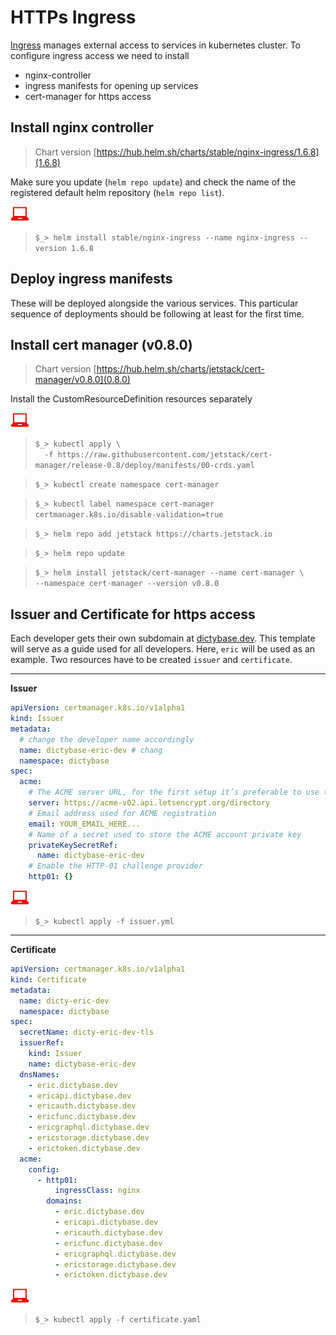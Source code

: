 # HTTPs Ingress
[Ingress](https://kubernetes.io/docs/concepts/services-networking/ingress/#what-is-ingress)
manages external access to services in kubernetes cluster. To configure ingress access we need to install
* nginx-controller
* ingress manifests for opening up services
* cert-manager for https access

## Install nginx controller 
> Chart version [https://hub.helm.sh/charts/stable/nginx-ingress/1.6.8](1.6.8)

Make sure you update (`helm repo update`) and check the name of
the registered default helm repository (`helm repo list`).  

![](userinput.png)
> `$_> helm install stable/nginx-ingress --name nginx-ingress --version 1.6.8`

## Deploy ingress manifests
These will be deployed alongside the various services. This particular sequence
of deployments should be following at least for the first time.

## Install cert manager (v0.8.0)
> Chart version [https://hub.helm.sh/charts/jetstack/cert-manager/v0.8.0](0.8.0)

Install the CustomResourceDefinition resources separately   

![](userinput.png)
> `$_> kubectl apply \`   
>  `  -f https://raw.githubusercontent.com/jetstack/cert-manager/release-0.8/deploy/manifests/00-crds.yaml`

> `$_> kubectl create namespace cert-manager`

> `$_> kubectl label namespace cert-manager certmanager.k8s.io/disable-validation=true`

> `$_> helm repo add jetstack https://charts.jetstack.io`

> `$_> helm repo update`

> `$_> helm install jetstack/cert-manager --name cert-manager \`   
>                    `--namespace cert-manager --version v0.8.0`

## Issuer and Certificate for https access
Each developer gets their own subdomain at
[dictybase.dev](https://dictybase.dev). This template will serve as a guide
used for all developers. Here, `eric` will be used as an example.
Two resources have to be created `issuer` and `certificate`.
****

__Issuer__
```yaml
apiVersion: certmanager.k8s.io/v1alpha1
kind: Issuer
metadata:
  # change the developer name accordingly
  name: dictybase-eric-dev # chang
  namespace: dictybase
spec:
  acme:
    # The ACME server URL, for the first setup it’s preferable to use their staging server
    server: https://acme-v02.api.letsencrypt.org/directory
    # Email address used for ACME registration
    email: YOUR_EMAIL_HERE...
    # Name of a secret used to store the ACME account private key
    privateKeySecretRef:
      name: dictybase-eric-dev
    # Enable the HTTP-01 challenge provider
    http01: {}
```

![](userinput.png)
> `$_> kubectl apply -f issuer.yml`

****
__Certificate__
```yaml
apiVersion: certmanager.k8s.io/v1alpha1
kind: Certificate
metadata:
  name: dicty-eric-dev
  namespace: dictybase
spec:
  secretName: dicty-eric-dev-tls
  issuerRef:
    kind: Issuer
    name: dictybase-eric-dev
  dnsNames:
    - eric.dictybase.dev
    - ericapi.dictybase.dev
    - ericauth.dictybase.dev
    - ericfunc.dictybase.dev
    - ericgraphql.dictybase.dev
    - ericstorage.dictybase.dev
    - erictoken.dictybase.dev
  acme:
    config:
      - http01:
          ingressClass: nginx
        domains:
          - eric.dictybase.dev
          - ericapi.dictybase.dev
          - ericauth.dictybase.dev
          - ericfunc.dictybase.dev
          - ericgraphql.dictybase.dev
          - ericstorage.dictybase.dev
          - erictoken.dictybase.dev
```

![](userinput.png)
> `$_> kubectl apply -f certificate.yaml`
